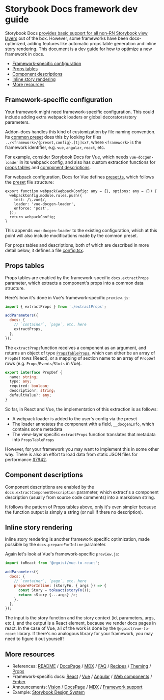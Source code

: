 <h1>Storybook Docs framework dev guide</h1>

Storybook Docs [provides basic support for all non-RN Storybook view layers](../README.md#framework-support) out of the box. However, some frameworks have been docs-optimized, adding features like automatic props table generation and inline story rendering. This document is a dev guide for how to optimize a new framework in docs.

- [Framework-specific configuration](#framework-specific-configuration)
- [Props tables](#props-tables)
- [Component descriptions](#component-descriptions)
- [Inline story rendering](#inline-story-rendering)
- [More resources](#more-resources)

## Framework-specific configuration

Your framework might need framework-specific configuration. This could include adding extra webpack loaders or global decorators/story parameters.

Addon-docs handles this kind of customization by file naming convention. Its [common preset](https://github.com/storybookjs/storybook/blob/next/addons/docs/src/frameworks/common/preset.ts) does this by looking for files `../<framework>/{preset,config}.[tj]sx?`, where `<framework>` is the framework identifier, e.g. `vue`, `angular`, `react`, etc.

For example, consider Storybook Docs for Vue, which needs `vue-docgen-loader` in its webpack config, and also has custom extraction functions for [props tables](#props-tables) and [component descriptions](#component-descriptions).

For webpack configuration, Docs for Vue defines [preset.ts](https://github.com/storybookjs/storybook/blob/next/addons/docs/src/frameworks/vue/preset.ts), which follows the [preset](https://storybook.js.org/docs/presets/introduction) file structure:

```
export function webpack(webpackConfig: any = {}, options: any = {}) {
  webpackConfig.module.rules.push({
    test: /\.vue$/,
    loader: 'vue-docgen-loader',
    enforce: 'post',
  });
  return webpackConfig;
}
```

This appends `vue-docgen-loader` to the existing configuration, which at this point will also include modifications made by the common preset.

For props tables and descriptions, both of which are described in more detail below, it defines a file [config.tsx](https://github.com/storybookjs/storybook/blob/next/addons/docs/src/frameworks/vue/config.tsx).

## Props tables

Props tables are enabled by the framework-specific `docs.extractProps` parameter, which extracts a component's props into a common data structure.

Here's how it's done in Vue's framework-specific `preview.js`:

```js
import { extractProps } from './extractProps';

addParameters({
  docs: {
    // `container`, `page`, etc. here
    extractProps,
  },
});
```

The `extractProps`function receives a component as an argument, and returns an object of type [`PropsTableProps`](https://github.com/storybookjs/storybook/blob/next/lib/components/src/blocks/PropsTable/PropsTable.tsx#L147), which can either be an array of `PropDef` rows (React), or a mapping of section name to an array of `PropDef` rows (e.g. `Props`/`Events`/`Slots` in Vue).

```ts
export interface PropDef {
  name: string;
  type: any;
  required: boolean;
  description?: string;
  defaultValue?: any;
}
```

So far, in React and Vue, the implementation of this extraction is as follows:

- A webpack loader is added to the user's config via the preset
- The loader annotates the component with a field, `__docgenInfo`, which contains some metadata
- The view-layer specific `extractProps` function translates that metadata into `PropsTableProps`

However, for your framework you may want to implement this in some other way. There is also an effort to load data from static JSON files for performance [#7942](https://github.com/storybookjs/storybook/issues/7942).

## Component descriptions

Component descriptions are enabled by the `docs.extractComponentDescription` parameter, which extract's a component description (usually from source code comments) into a markdown string.

It follows the pattern of [Props tables](#props-tables) above, only it's even simpler because the function output is simply a string (or null if there no description).

## Inline story rendering

Inline story rendering is another framework specific optimization, made possible by the `docs.prepareForInline` parameter.

Again let's look at Vue's framework-specific `preview.js`:

```js
import toReact from '@egoist/vue-to-react';

addParameters({
  docs: {
    // `container`, `page`, etc. here
    prepareForInline: (storyFn, { args }) => {
      const Story = toReact(storyFn());
      return <Story {...args} />;
    },
  },
});
```

The input is the story function and the story context (id, parameters, args, etc.), and the output is a React element, because we render docs pages in react. In the case of Vue, all of the work is done by the `@egoist/vue-to-react` library. If there's no analogous library for your framework, you may need to figure it out yourself!

## More resources

- References: [README](../README.md) / [DocsPage](docspage.md) / [MDX](mdx.md) / [FAQ](faq.md) / [Recipes](recipes.md) / [Theming](theming.md) / [Props](props-tables.md)
- Framework-specific docs: [React](../react/README.md) / [Vue](../vue/README.md) / [Angular](../angular/README.md) / [Web components](../web-components/README.md) / [Ember](../ember/README.md)
- Announcements: [Vision](https://medium.com/storybookjs/storybook-docs-sneak-peak-5be78445094a) / [DocsPage](https://medium.com/storybookjs/storybook-docspage-e185bc3622bf) / [MDX](https://medium.com/storybookjs/rich-docs-with-storybook-mdx-61bc145ae7bc) / [Framework support](https://medium.com/storybookjs/storybook-docs-for-new-frameworks-b1f6090ee0ea)
- Example: [Storybook Design System](https://github.com/storybookjs/design-system)
